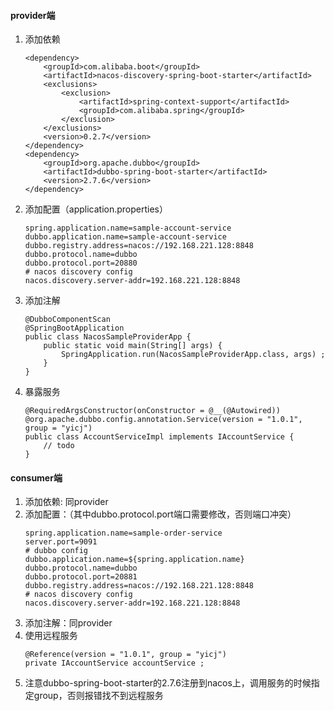 #### provider端
1. 添加依赖
    ```text
    <dependency>
        <groupId>com.alibaba.boot</groupId>
        <artifactId>nacos-discovery-spring-boot-starter</artifactId>
        <exclusions>
            <exclusion>
                <artifactId>spring-context-support</artifactId>
                <groupId>com.alibaba.spring</groupId>
            </exclusion>
        </exclusions>
        <version>0.2.7</version>
    </dependency>
    <dependency>
        <groupId>org.apache.dubbo</groupId>
        <artifactId>dubbo-spring-boot-starter</artifactId>
        <version>2.7.6</version>
    </dependency>
    ```
2. 添加配置（application.properties）
    ```text
    spring.application.name=sample-account-service
    dubbo.application.name=sample-account-service
    dubbo.registry.address=nacos://192.168.221.128:8848
    dubbo.protocol.name=dubbo
    dubbo.protocol.port=20880
    # nacos discovery config
    nacos.discovery.server-addr=192.168.221.128:8848
    ```
3. 添加注解
    ```text
    @DubboComponentScan
    @SpringBootApplication
    public class NacosSampleProviderApp {
        public static void main(String[] args) {
            SpringApplication.run(NacosSampleProviderApp.class, args) ;
        }
    }
    ```
4. 暴露服务
    ```text
    @RequiredArgsConstructor(onConstructor = @__(@Autowired))
    @org.apache.dubbo.config.annotation.Service(version = "1.0.1", group = "yicj")
    public class AccountServiceImpl implements IAccountService {
        // todo
    }
    ```
#### consumer端
1. 添加依赖: 同provider
2. 添加配置：（其中dubbo.protocol.port端口需要修改，否则端口冲突）
    ```text
    spring.application.name=sample-order-service
    server.port=9091
    # dubbo config
    dubbo.application.name=${spring.application.name}
    dubbo.protocol.name=dubbo
    dubbo.protocol.port=20881
    dubbo.registry.address=nacos://192.168.221.128:8848
    # nacos discovery config
    nacos.discovery.server-addr=192.168.221.128:8848
    ```
3. 添加注解：同provider
4. 使用远程服务
    ```text
    @Reference(version = "1.0.1", group = "yicj")
    private IAccountService accountService ;
    ```
5. 注意dubbo-spring-boot-starter的2.7.6注册到nacos上，调用服务的时候指定group，否则报错找不到远程服务
   
 
